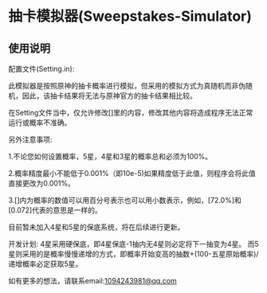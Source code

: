 # 抽卡模拟器(Sweepstakes-Simulator)

## 使用说明

配置文件(Setting.in):

此模拟器是按照原神的抽卡概率进行模拟，但采用的模拟方式为真随机而非伪随机，因此，该抽卡结果将无法与原神官方的抽卡结果相比较。

在Setting文件当中，仅允许修改[]里的内容，修改其他内容将造成程序无法正常运行或概率不准确。

另外注意事项:

1.不论您如何设置概率，5星，4星和3星的概率总和必须为100%。

2.概率精度最小不能低于0.001%（即10e-5)如果精度低于此值，则程序会将此值直接更改为0.001%。

3.[]内为概率的数值可以用百分号表示也可以用小数表示，例如，[72.0%]和[0.072]代表的意思是一样的。


目前暂未加入4星和5星的保底系统，将在后续进行更新。

开发计划:
4星采用硬保底，即4星保底-1抽内无4星则必定将下一抽变为4星。
而5星则采用的是概率慢慢递增的方式，即概率开始变高的抽数+(100-五星原始概率)/递增概率必定获取5星。

如有更多的想法，请联系email:1094243981@qq.com
